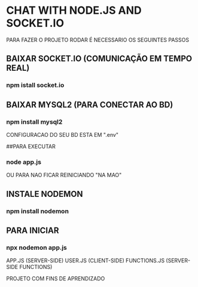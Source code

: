 # CHAT WITH NODE.JS AND SOCKET.IO

PARA FAZER O PROJETO RODAR É NECESSARIO OS SEGUINTES PASSOS
## BAIXAR SOCKET.IO (COMUNICAÇÃO EM TEMPO REAL)
### npm istall socket.io 

## BAIXAR MYSQL2 (PARA CONECTAR AO BD)
### npm install mysql2

CONFIGURACAO DO SEU BD ESTA EM ".env" 

##PARA EXECUTAR
### node app.js 

OU PARA NAO FICAR REINICIANDO "NA MAO"
## INSTALE NODEMON

### npm install nodemon

## PARA INICIAR 

### npx nodemon app.js

APP.JS (SERVER-SIDE)
USER.JS (CLIENT-SIDE)
FUNCTIONS.JS (SERVER-SIDE FUNCTIONS)

PROJETO COM FINS DE APRENDIZADO
